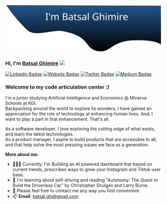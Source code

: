 <img src="./untitled.svg">

### Hi, I'm <a href="https://batsal.me" target="_blank">Batsal Ghimire</a> <img src="https://media.giphy.com/media/hvRJCLFzcasrR4ia7z/giphy.gif" width="25px">

[![Linkedin Badge](https://img.shields.io/badge/-LinkedIn-0e76a8?style=flat-square&logo=Linkedin&logoColor=white)](https://linkedin.com/in/batsalghi)
[![Website Badge](https://img.shields.io/badge/Website-3b5998?style=flat-square&logo=google-chrome&logoColor=white)](https://batsal.me)
[![Twitter Badge](https://img.shields.io/badge/-Twitter-00acee?style=flat-square&logo=Twitter&logoColor=white)](https://twitter.com/iambatsal)
[![Medium Badge](https://img.shields.io/badge/medium-%2312100E.svg?&style=for-square&logo=medium&logoColor=white)](https://medium.com/@batsal.ghi)

### Welcome to my code articulation center :)

I'm a junior studying Artificial Intelligence and Economics @ Minerva Schools at KGI. 
<br/>
Backpacking around the world to explore its wonders, I have gained an appreciation for the role of technology at enhancing human lives. And, I want to play a part in that enhancement. That's all.

As a software developer, I love exploring the cutting edge of what exists, and learn the latest technologies.
<br/>
As a product manager, I aspire to build products that are accessible to all, and that help solve the most pressing issues we face as a generation.



**More about me:**

- 👨🏻‍💻 Currently, I'm Building an AI powered dashboard that based on current trends, prescribes ways to grow your Instagram and Tiktok user base.
- 🚀 I'm learning about self-driving and reading "Autonomy: The Quest to Build the Driverless Car" by Christopher Shulgan and Larry Burns.
- 💬 Please feel free to contact me any way you find convenient.
- 📫 **Email**: batsal.ghi@gmail.com
</br>


